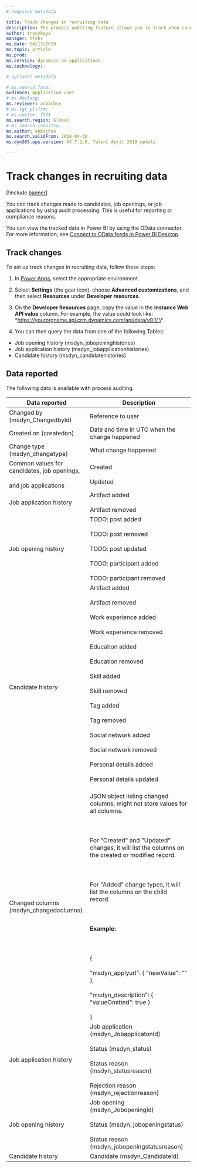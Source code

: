 ```yaml
---
# required metadata

title: Track changes in recruiting data 
description: The process auditing feature allows you to track when candidates, job openings, or job applications change for reporting or compliance reasons.
author: tracykeya
manager: tfehr
ms.date: 04/17/2019
ms.topic: article
ms.prod: 
ms.service: dynamics-ax-applications
ms.technology: 

# optional metadata

# ms.search.form: 
audience: Application user
# ms.devlang: 
ms.reviewer: anbichse
# ms.tgt_pltfrm: 
# ms.custom: 7521
ms.search.region: Global
# ms.search.industry: 
ms.author: anbichse
ms.search.validFrom: 2018-04-30
ms.dyn365.ops.version: AX 7.1.0, Talent April 2019 update 

---
```


# Track changes in recruiting data

[!include [banner](includes/banner.md)]

You can track changes made to candidates, job openings, or job applications by using audit processing. This is useful for reporting or compliance reasons.

You can view the tracked data in Power BI by using the OData connector. For more information, see [Connect to OData feeds in Power BI Desktop](https://docs.microsoft.com/power-bi/desktop-connect-odata).

## Track changes
To set up track changes in recruiting data, follow these steps:

1. In [Power Apps](https://web.powerapps.com), select the appropriate environment.

2. Select **Settings** (the gear icon), choose **Advanced customizations**, and then select **Resources** under **Developer resources**. 

3. On the **Developer Resources** page, copy the value in the **Instance Web API value** column. For example, the value could look like: \*https://yourorgname.api.crm.dynamics.com/api/data/v9.1/.\*

4. You can then query the data from one of the following Tables:
  - Job opening history (msdyn_jobopeninghistories)
  - Job application history (msdyn_jobapplicationhistories) 
  - Candidate history (msdyn_candidatehistories)

## Data reported

The following data is available with process auditing.

| Data reported | Description |
| --- | --- |
| Changed by (msdyn_ChangedbyId) | Reference to user |
| Created on (createdon) |  Date and time in UTC when the change happened |
| Change type (msdyn_changetype) | What change happened |
| Common values for candidates, job openings, <br></br>and job applications | Created<br></br>Updated |
| Job application history | Artifact added <br></br>Artifact removed |
| Job opening history | TODO: post added <br></br>TODO: post removed <br></br>TODO: post updated <br></br>TODO: participant added <br></br>TODO: participant removed |
| Candidate history | Artifact added <br></br>Artifact removed <br></br>Work experience added <br></br>Work experience removed <br></br>Education added <br></br>Education removed <br></br>Skill added <br></br>Skill removed <br></br>Tag added <br></br>Tag removed <br></br>Social network added <br></br>Social network removed <br></br>Personal details added <br></br>Personal details updated<br></br> |
| Changed columns (msdyn_changedcolumns) | JSON object listing changed columns, might not store values for all columns.<br></br><br></br>For "Created" and "Updated" changes, it will list the columns on the created or modified record.<br></br><br></br>For "Added" change types, it will list the columns on the child record.<br></br><br></br>**Example:**<br></br><br></br>{<br></br>  "msdyn_applyurl": { "newValue": "" },<br></br>  "msdyn_description": { "valueOmitted": true } <br></br>} |
|Job application history | Job application (msdyn_JobapplicatonId)<br></br>Status (msdyn_status) <br></br>Status reason (msdyn_statusreason) <br></br>Rejection reason (msdyn_rejectionreason) |
| Job opening history | Job opening (msdyn_JobopeningId) <br></br>Status (msdyn_jobopeningstatus) <br></br>Status reason (msdyn_jobopeningstatusreason) |
| Candidate history | Candidate (msdyn_CandidateId) |
